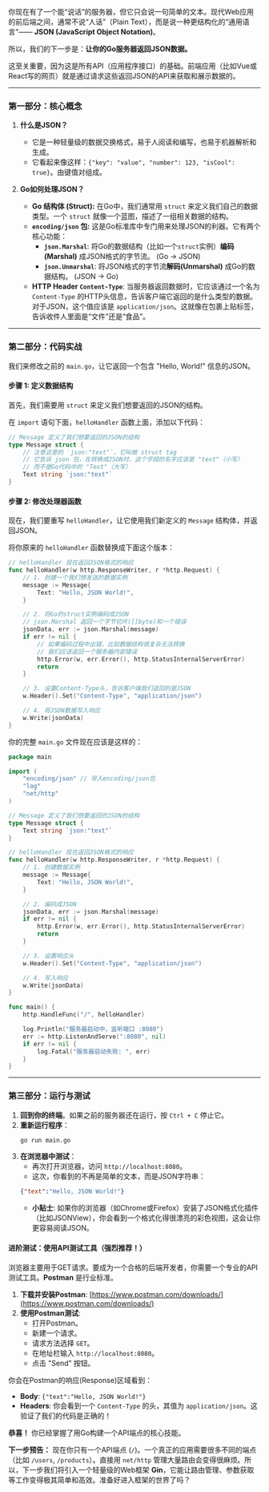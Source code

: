 你现在有了一个能“说话”的服务器，但它只会说一句简单的文本。现代Web应用的前后端之间，通常不说“人话”（Plain Text），而是说一种更结构化的“通用语言”—— **JSON (JavaScript Object Notation)**。

所以，我们的下一步是：**让你的Go服务器返回JSON数据。**

这至关重要，因为这是所有API（应用程序接口）的基础。前端应用（比如Vue或React写的网页）就是通过请求这些返回JSON的API来获取和展示数据的。

---

### 第一部分：核心概念

1.  **什么是JSON？**
    *   它是一种轻量级的数据交换格式，易于人阅读和编写，也易于机器解析和生成。
    *   它看起来像这样：`{"key": "value", "number": 123, "isCool": true}`。由键值对组成。

2.  **Go如何处理JSON？**
    *   **Go 结构体 (Struct):** 在Go中，我们通常用 `struct` 来定义我们自己的数据类型。一个 `struct` 就像一个蓝图，描述了一组相关数据的结构。
    *   **`encoding/json` 包:** 这是Go标准库中专门用来处理JSON的利器。它有两个核心功能：
        *   **`json.Marshal`**: 将Go的数据结构（比如一个`struct`实例）**编码(Marshal)** 成JSON格式的字节流。 (Go -> JSON)
        *   **`json.Unmarshal`**: 将JSON格式的字节流**解码(Unmarshal)** 成Go的数据结构。 (JSON -> Go)
    *   **HTTP Header `Content-Type`**: 当服务器返回数据时，它应该通过一个名为 `Content-Type` 的HTTP头信息，告诉客户端它返回的是什么类型的数据。对于JSON，这个值应该是 `application/json`。这就像在包裹上贴标签，告诉收件人里面是“文件”还是“食品”。

---

### 第二部分：代码实战

我们来修改之前的 `main.go`，让它返回一个包含 "Hello, World!" 信息的JSON。

#### 步骤 1: 定义数据结构

首先，我们需要用 `struct` 来定义我们想要返回的JSON的结构。

在 `import` 语句下面，`helloHandler` 函数上面，添加以下代码：

```go
// Message 定义了我们想要返回的JSON的结构
type Message struct {
	// 注意这里的 `json:"text"`，它叫做 struct tag
	// 它告诉 json 包，在转换成JSON时，这个字段的名字应该是 "text"（小写）
	// 而不是Go代码中的 "Text"（大写）
	Text string `json:"text"`
}
```

#### 步骤 2: 修改处理器函数

现在，我们要重写 `helloHandler`，让它使用我们新定义的 `Message` 结构体，并返回JSON。

将你原来的 `helloHandler` 函数替换成下面这个版本：

```go
// helloHandler 现在返回JSON格式的响应
func helloHandler(w http.ResponseWriter, r *http.Request) {
	// 1. 创建一个我们想发送的数据实例
	message := Message{
		Text: "Hello, JSON World!",
	}

	// 2. 将Go的struct实例编码成JSON
	// json.Marshal 返回一个字节切片([]byte)和一个错误
	jsonData, err := json.Marshal(message)
	if err != nil {
		// 如果编码过程中出错，比如数据结构很复杂无法转换
		// 我们应该返回一个服务器内部错误
		http.Error(w, err.Error(), http.StatusInternalServerError)
		return
	}

	// 3. 设置Content-Type头，告诉客户端我们返回的是JSON
	w.Header().Set("Content-Type", "application/json")

	// 4. 将JSON数据写入响应
	w.Write(jsonData)
}
```

你的完整 `main.go` 文件现在应该是这样的：

```go
package main

import (
	"encoding/json" // 导入encoding/json包
	"log"
	"net/http"
)

// Message 定义了我们想要返回的JSON的结构
type Message struct {
	Text string `json:"text"`
}

// helloHandler 现在返回JSON格式的响应
func helloHandler(w http.ResponseWriter, r *http.Request) {
	// 1. 创建数据实例
	message := Message{
		Text: "Hello, JSON World!",
	}

	// 2. 编码成JSON
	jsonData, err := json.Marshal(message)
	if err != nil {
		http.Error(w, err.Error(), http.StatusInternalServerError)
		return
	}

	// 3. 设置响应头
	w.Header().Set("Content-Type", "application/json")

	// 4. 写入响应
	w.Write(jsonData)
}

func main() {
	http.HandleFunc("/", helloHandler)

	log.Println("服务器启动中，监听端口 :8080")
	err := http.ListenAndServe(":8080", nil)
	if err != nil {
		log.Fatal("服务器启动失败: ", err)
	}
}
```

---

### 第三部分：运行与测试

1.  **回到你的终端**。如果之前的服务器还在运行，按 `Ctrl + C` 停止它。
2.  **重新运行程序**：
    ```bash
    go run main.go
    ```
3.  **在浏览器中测试**：
    *   再次打开浏览器，访问 `http://localhost:8080`。
    *   这次，你看到的不再是简单的文本，而是JSON字符串：
    ```json
    {"text":"Hello, JSON World!"}
    ```
    *   **小贴士**: 如果你的浏览器（如Chrome或Firefox）安装了JSON格式化插件（比如JSONView），你会看到一个格式化得很漂亮的彩色视图，这会让你更容易阅读JSON。

#### 进阶测试：使用API测试工具（强烈推荐！）

浏览器主要用于GET请求。要成为一个合格的后端开发者，你需要一个专业的API测试工具。**Postman** 是行业标准。

1.  **下载并安装Postman**: [https://www.postman.com/downloads/](https://www.postman.com/downloads/)
2.  **使用Postman测试**:
    *   打开Postman。
    *   新建一个请求。
    *   请求方法选择 `GET`。
    *   在地址栏输入 `http://localhost:8080`。
    *   点击 "Send" 按钮。

你会在Postman的响应(Response)区域看到：
*   **Body**: `{"text":"Hello, JSON World!"}`
*   **Headers**: 你会看到一个 `Content-Type` 的头，其值为 `application/json`。这验证了我们的代码是正确的！



**恭喜！** 你已经掌握了用Go构建一个API端点的核心技能。

**下一步预告：**
现在你只有一个API端点 (`/`)。一个真正的应用需要很多不同的端点（比如 `/users`, `/products`）。直接用 `net/http` 管理大量路由会变得很麻烦。所以，下一步我们将引入一个轻量级的Web框架 **Gin**，它能让路由管理、参数获取等工作变得极其简单和高效。准备好进入框架的世界了吗？
